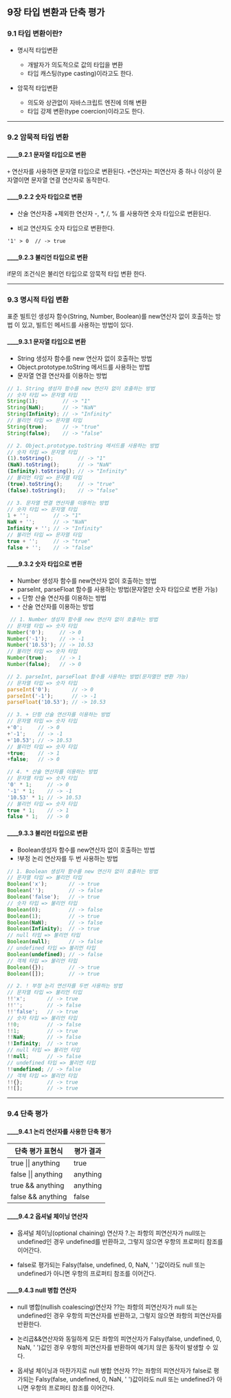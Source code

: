 ## 9장 타입 변환과 단축 평가

### 9.1 타입 변환이란?
- 명시적 타입변환
   - 개발자가 의도적으로 값의 타입을 변환
   - 타입 캐스팅(type casting)이라고도 한다.

- 암묵적 타입변환
   - 의도와 상관없이 자바스크립트 엔진에 의해 변환
   - 타입 강제 변환(type coercion)이라고도 한다.


---
### 9.2 암묵적 타입 변환
#### ____9.2.1 문자열 타입으로 변환
`+` 연산자를 사용하면 문자열 타입으로 변환된다. `+`연산자는 피연산자 중 하나 이상이 문자열이면 문자열 연결 연산자로 동작한다.
#### ____9.2.2 숫자 타입으로 변환
- 산술 연산자중 +제외한 연산자 -, *, /, % 를 사용하면 숫자 타입으로 변환된다.

- 비교 연산자도 숫자 타입으로 변환한다.

```
'1' > 0  // -> true
```
#### ____9.2.3 불리언 타입으로 변환
if문의 조건식은 불리언 타입으로 암묵적 타입 변환 한다.

---
### 9.3 명시적 타입 변환
표준 빌트인 생성자 함수(String, Number, Boolean)를 new연산자 없이 호출하는 방법 이 있고, 빌트인 메서드를 사용하는 방법이 있다.

#### ____9.3.1 문자열 타입으로 변환
- String 생성자 함수를 new 연산자 없이 호출하는 방법
- Object.prototype.toString 메서드를 사용하는 방법
- 문자열 연결 연산자를 이용하는 방법

```js
// 1. String 생성자 함수를 new 연산자 없이 호출하는 방법
// 숫자 타입 => 문자열 타입
String(1);        // -> "1"
String(NaN);      // -> "NaN"
String(Infinity); // -> "Infinity"
// 불리언 타입 => 문자열 타입
String(true);     // -> "true"
String(false);    // -> "false"

// 2. Object.prototype.toString 메서드를 사용하는 방법
// 숫자 타입 => 문자열 타입
(1).toString();        // -> "1"
(NaN).toString();      // -> "NaN"
(Infinity).toString(); // -> "Infinity"
// 불리언 타입 => 문자열 타입
(true).toString();     // -> "true"
(false).toString();    // -> "false"

// 3. 문자열 연결 연산자를 이용하는 방법
// 숫자 타입 => 문자열 타입
1 + '';        // -> "1"
NaN + '';      // -> "NaN"
Infinity + ''; // -> "Infinity"
// 불리언 타입 => 문자열 타입
true + '';     // -> "true"
false + '';    // -> "false"
```

#### ____9.3.2 숫자 타입으로 변환

- Number 생성자 함수를 new연산자 없이 호출하는 방법
- parseInt, parseFloat 함수를 사용하는 방법(문자열만 숫자 타입으로 변환 가능)
- `+` 단항 산술 연산자를 이용하는 방법
- `*` 산술 연산자를 이용하는 방법

```js
 // 1. Number 생성자 함수를 new 연산자 없이 호출하는 방법
// 문자열 타입 => 숫자 타입
Number('0');     // -> 0
Number('-1');    // -> -1
Number('10.53'); // -> 10.53
// 불리언 타입 => 숫자 타입
Number(true);    // -> 1
Number(false);   // -> 0

// 2. parseInt, parseFloat 함수를 사용하는 방법(문자열만 변환 가능)
// 문자열 타입 => 숫자 타입
parseInt('0');       // -> 0
parseInt('-1');      // -> -1
parseFloat('10.53'); // -> 10.53

// 3. + 단항 산술 연산자를 이용하는 방법
// 문자열 타입 => 숫자 타입
+'0';     // -> 0
+'-1';    // -> -1
+'10.53'; // -> 10.53
// 불리언 타입 => 숫자 타입
+true;    // -> 1
+false;   // -> 0

// 4. * 산술 연산자를 이용하는 방법
// 문자열 타입 => 숫자 타입
'0' * 1;     // -> 0
'-1' * 1;    // -> -1
'10.53' * 1; // -> 10.53
// 불리언 타입 => 숫자 타입
true * 1;    // -> 1
false * 1;   // -> 0

```

#### ____9.3.3 불리언 타입으로 변환
- Boolean생성자 함수를 new연산자 없이 호출하는 방법
- !부정 논리 연산자를 두 번 사용하는 방법
```js
// 1. Boolean 생성자 함수를 new 연산자 없이 호출하는 방법
// 문자열 타입 => 불리언 타입
Boolean('x');       // -> true
Boolean('');        // -> false
Boolean('false');   // -> true
// 숫자 타입 => 불리언 타입
Boolean(0);         // -> false
Boolean(1);         // -> true
Boolean(NaN);       // -> false
Boolean(Infinity);  // -> true
// null 타입 => 불리언 타입
Boolean(null);      // -> false
// undefined 타입 => 불리언 타입
Boolean(undefined); // -> false
// 객체 타입 => 불리언 타입
Boolean({});        // -> true
Boolean([]);        // -> true

// 2. ! 부정 논리 연산자를 두번 사용하는 방법
// 문자열 타입 => 불리언 타입
!!'x';       // -> true
!!'';        // -> false
!!'false';   // -> true
// 숫자 타입 => 불리언 타입
!!0;         // -> false
!!1;         // -> true
!!NaN;       // -> false
!!Infinity;  // -> true
// null 타입 => 불리언 타입
!!null;      // -> false
// undefined 타입 => 불리언 타입
!!undefined; // -> false
// 객체 타입 => 불리언 타입
!!{};        // -> true
!![];        // -> true
```

---
### 9.4 단축 평가

#### ____9.4.1 논리 연산자를 사용한 단축 평가
| 단축 평가 표현식    | 평가 결과              |
|------------------|----------------------|
| true \|\| anything | true                 |
| false \|\| anything | anything             |
| true && anything   | anything             |
| false && anything  | false                |


#### ____9.4.2 옵셔널 체이닝 연산자
- 옵셔널 체이닝(optional chaining) 연산자 ?.는 좌항의 피연산자가 null또는 undefined인 경우 undefined를 반환하고, 그렇지 않으면 우항의 프로퍼티 참조를 이어간다.

- false로 평가되는 Falsy(false, undefined, 0, NaN, ' ')값이라도 null 또는 undefined가 아니면 우항의 프로퍼티 참조를 이어간다.

#### ____9.4.3 null 병합 연산자
- null 병합(nullish coalescing)연산자 ??는 좌항의 피연산자가 null 또는 undefined인 경우 우항의 피연산자를 반환하고, 그렇지 않으면 좌항의 피연산자를 반환한다.

- 논리곱&&연산자와 동일하게 모든 좌항의 피연산자가 Falsy(false, undefined, 0, NaN, ' ')값인 경우 우항의 피연산자를 반환하여 예기치 않은 동작이 발생할 수 있다.

- 옵셔널 체이닝과 마찬가지로 null 병합 연산자 ??는 좌항의 피연산자가 false로 평가되는 Falsy(false, undefined, 0, NaN, ' ')값이라도 null 또는 undefined가 아니면 우항의 프로퍼티 참조를 이어간다.
